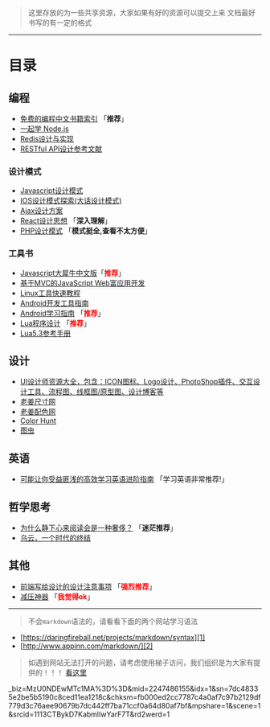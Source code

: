 > 这里存放的为一些共享资源，大家如果有好的资源可以提交上来
> 文档最好书写的有一定的格式

- - - 

# 目录
## 编程
- [免费的编程中文书籍索引][10] 「**推荐**」
- [一起学 Node.js][28]
- [Redis设计与实现][30]
- [RESTful API设计参考文献][31]

### 设计模式
  - [Javascript设计模式][13]
  - [IOS设计模式探索(大话设计模式)][16]
  - [Ajax设计方案][18]
  - [React设计思想][19] 「**深入理解**」
  - [PHP设计模式][32] 「**模式挺全,查看不太方便**」

### 工具书
  - [Javascript大犀牛中文版][14]「<span style='color:red'>**推荐**</span>」
  - [基于MVC的JavaScript Web富应用开发][23]
  - [Linux工具快速教程][17]
  - [Android开发工具指南][20]
  - [Android学习指南][29] 「<span style='color:red'>**推荐**</span>」
  - [Lua程序设计][26] 「<span style='color:red'>**推荐**</span>」
  - [Lua5.3参考手册][27]

## 设计
  - [UI设计师资源大全，包含：ICON图标、Logo设计、PhotoShop插件、交互设计工具、流程图、线框图/原型图、设计博客等][15]
  - [老姜尺寸网][21]
  - [老姜配色网][22]
  - [Color Hunt][24]
  - [图虫][25]
    
## 英语
  - [可能让你受益匪浅的高效学习英语进阶指南][11] 「<span class='red-bold'>学习英语非常推荐!</span>」
  
## 哲学思考
  - [为什么静下心来阅读会是一种奢侈？][12] 「**迷茫推荐**」
  - [乌云，一个时代的终结][34]
  
## 其他
  - [前端写给设计的设计注意事项][33] 「<span style='color:red'>**强烈推荐**</span>」
  - [减压神器][35] 「<span style='color:red'>**我觉得ok**</span>」

- - - 

> 不会`markdown`语法的，请看看下面的两个网站学习语法

- [https://daringfireball.net/projects/markdown/syntax][1]
- [http://www.appinn.com/markdown/][2]

> 如遇到网站无法打开的问题，请考虑使用梯子访问，我们组织是为大家有提供的！！！ [看这里][3]


[1]: https://daringfireball.net/projects/markdown/syntax
[2]: http://www.appinn.com/markdown/
[3]: https://github.com/jutasky/Share/tree/master/ssr


[10]: https://github.com/justjavac/free-programming-books-zh_CN
[11]: https://github.com/byoungd/english-level-up-tips-for-Chinese
[12]: http://www.nowamagic.net/librarys/veda/detail/2800
[13]: https://github.com/lxj/javascript.patterns
[14]: http://ued.taobao.org/javascript
[15]: https://github.com/jobbole/awesome-design-cn
[16]: https://github.com/huang303513/Design-Pattern-For-iOS
[17]: http://linuxtools-rst.readthedocs.io/zh_CN/latest
[18]: https://github.com/GerryIsWarrior/ajax
[19]: https://github.com/react-guide/react-basic
[20]: https://github.com/inferjay/AndroidDevTools
[21]: http://www.chicun.vc
[22]: http://www.peise.vc
[23]: http://jayli.github.io/jswebapps
[24]: http://colorhunt.co/
[25]: https://tuchong.com/
[26]: http://book.luaer.cn/
[27]: http://cloudwu.github.io/lua53doc/contents.html
[28]: https://github.com/nswbmw/N-blog
[29]: http://www.jianshu.com/p/f6681e417d40
[30]: https://github.com/huangz1990/redisbook
[31]: https://github.com/aisuhua/restful-api-design-references
[32]: https://github.com/yunkaiyueming/php_design_patterns
[33]: https://github.com/onface/web-design-notes
[34]: https://mp.weixin.qq.com/s?
[35]: https://aidn.jp/mikutap/

_biz=MzU0NDEwMTc1MA%3D%3D&mid=2247486155&idx=1&sn=7dc48335e2be5b5190c8ced11ea1218c&chksm=fb000ed2cc7787c4a0af7c97b2129df779d3c76aee90679b7dc442ff7ba71ccf0a64d80af7bf&mpshare=1&scene=1&srcid=1113CTBykD7KabmlIwYarF7T&rd2werd=1
